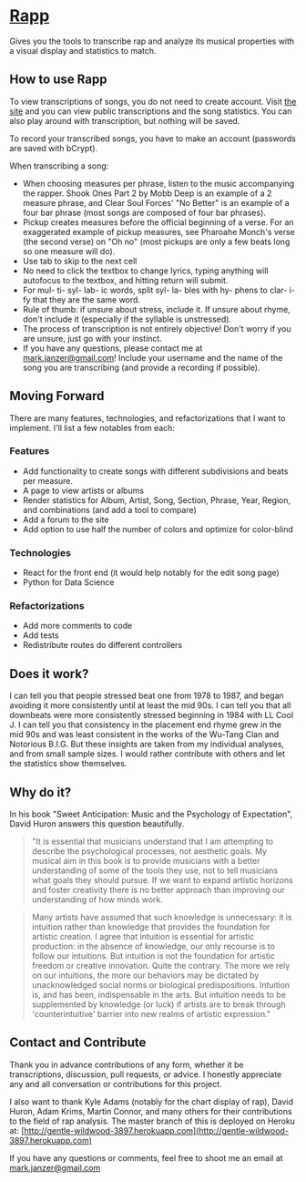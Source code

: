 # [Rapp](http://gentle-wildwood-3897.herokuapp.com)

Gives you the tools to transcribe rap and analyze its musical properties with a visual display and statistics to match.

## How to use Rapp

To view transcriptions of songs, you do not need to create account. Visit [the site](http://gentle-wildwood-3897.herokuapp.com) and you can view public transcriptions and the song statistics. You can also play around with transcription, but nothing will be saved.

To record your transcribed songs, you have to make an account (passwords are saved with bCrypt).

When transcribing a song:
*   When choosing measures per phrase, listen to the music accompanying the rapper. Shook Ones Part 2 by Mobb Deep is an example of a 2 measure phrase, and Clear Soul Forces' "No Better" is an example of a four bar phrase (most songs are composed of four bar phrases).
*   Pickup creates measures before the official beginning of a verse. For an exaggerated example of pickup measures, see Pharoahe Monch's verse (the second verse) on "Oh no" (most pickups are only a few beats long so one measure will do).
*   Use tab to skip to the next cell
*   No need to click the textbox to change lyrics, typing anything will autofocus to the textbox, and hitting return will submit.
*   For mul- ti- syl- lab- ic words, split syl- la- bles with hy- phens to clar- i- fy that they are the same word.
*   Rule of thumb: if unsure about stress, include it. If unsure about rhyme, don't include it (especially if the syllable is unstressed).
*   The process of transcription is not entirely objective! Don't worry if you are unsure, just go with your instinct.
*   If you have any questions, please contact me at mark.janzer@gmail.com! Include your username and the name of the song you are transcribing (and provide a recording if possible).

## Moving Forward

There are many features, technologies, and refactorizations that I want to implement. I'll list a few notables from each:

### Features
*   Add functionality to create songs with different subdivisions and beats per measure.
*   A page to view artists or albums
*   Render statistics for Album, Artist, Song, Section, Phrase, Year, Region, and combinations (and add a tool to compare)
*   Add a forum to the site
*   Add option to use half the number of colors and optimize for  color-blind

### Technologies
*   React for the front end (it would help notably for the edit song page)
*   Python for Data Science

### Refactorizations
*   Add more comments to code
*   Add tests
*   Redistribute routes do different controllers

## Does it work?

I can tell you that people stressed beat one from 1978 to 1987, and began avoiding it more consistently until at least the mid 90s. I can tell you that all downbeats were more consistently stressed beginning in 1984 with LL Cool J. I can tell you that consistency in the placement end rhyme grew in the mid 90s and was least consistent in the works of the Wu-Tang Clan and Notorious B.I.G. But these insights are taken from my individual analyses, and from small sample sizes. I would rather contribute with others and let the statistics show themselves.

## Why do it?

In his book "Sweet Anticipation: Music and the Psychology of Expectation", David Huron answers this question beautifully.

>   "It is essential that musicians understand that I am attempting to describe the psychological processes, not aesthetic goals. My musical aim in this book is to provide musicians with a better understanding of some of the tools they use, not to tell musicians what goals they should pursue. If we want to expand artistic horizons and foster creativity there is no better approach than improving our understanding of how minds work.

>   Many artists have assumed that such knowledge is unnecessary: it is intuition rather than knowledge that provides the foundation for artistic creation. I agree that intuition is essential for artistic production: in the absence of knowledge, our only recourse is to follow our intuitions. But intuition is not the foundation for artistic freedom or creative innovation. Quite the contrary. The more we rely on our intuitions, the more our behaviors may be dictated by unacknowledged social norms or biological predispositions. Intuition is, and has been, indispensable in the arts. But intuition needs to be supplemented by knowledge (or luck) if artists are to break through 'counterintuitive' barrier into new realms of artistic expression."

## Contact and Contribute

Thank you in advance contributions of any form, whether it be transcriptions, discussion, pull requests, or advice. I honestly appreciate any and all conversation or contributions for this project.

I also want to thank Kyle Adams (notably for the chart display of rap), David Huron, Adam Krims, Martin Connor, and many others for their contributions to the field of rap analysis.
The master branch of this is deployed on Heroku at: [http://gentle-wildwood-3897.herokuapp.com](http://gentle-wildwood-3897.herokuapp.com)

If you have any questions or comments, feel free to shoot me an email at mark.janzer@gmail.com


